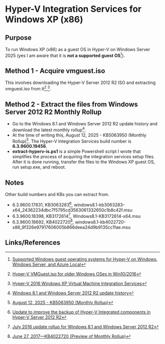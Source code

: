 # Hyper-V Integration Services for Windows XP (x86)

## Purpose
To run Windows XP (x86) as a guest OS in Hyper-V on Windows Server 2025 (yes I am aware that it is **not a supported guest OS**[^1]).

## Method 1 - Acquire vmguest.iso
This involves downloading the Hyper-V Server 2012 R2 ISO and extracting vmguest.iso from it[^2],[^3].

## Method 2 - Extract the files from Windows Server 2012 R2 Monthly Rollup
- Go to the Windows 8.1 and Windows Server 2012 R2 update history and download the latest monthly rollup[^4].
- At the time of writing this, August 12, 2025 - KB5063950 (Monthly Rollup)[^5]. The Hyper-V Integration Services build number is **6.3.9600.19456**.
- **extract-hyperv-is.ps1** is a simple Powershell script I wrote that simplifies the process of acquiring the integration services setup files.
After it is done running, transfer the files to the Windows XP guest OS, run setup.exe, and reboot.

## Notes
Other build numbers and KBs you can extract from.
- 6.3.9600.17831, KB3063283[^6], windows8.1-kb3063283-x64_24362234dbc7f5795cd3563061332650c1b8c42f.msu
- 6.3.9600.18398, KB3172614[^7], Windows8.1-KB3172614-x64.msu
- 6.3.9600.18692, KB4022720[^8], windows8.1-kb4022720-x86_9f326e97917606005b866deea24d9b9135cc1fae.msu

## Links/References
[^1]: [Supported Windows guest operating systems for Hyper-V on Windows, Windows Server, and Azure Local](https://learn.microsoft.com/en-us/windows-server/virtualization/hyper-v/supported-windows-guest-operating-systems-for-hyper-v-on-windows)
[^2]: [Hyper-V VMGuest.iso for older Windows OSes in Win10/2016](https://smudj.wordpress.com/hyper-v-vmguest-iso-for-older-windows-oses-in-win10-2016/)
[^3]: [Hyper-V 2016 Windows XP Virtual Machine Integration Services](https://timothygruber.com/hyper-v-2/hyper-v-2016-windows-xp-virtual-machine-integration-services/)
[^4]: [Windows 8.1 and Windows Server 2012 R2 update history](https://support.microsoft.com/en-us/topic/windows-8-1-and-windows-server-2012-r2-update-history-47d81dd2-6804-b6ae-4112-20089467c7a6)
[^5]: [August 12, 2025 - KB5063950 (Monthly Rollup)](https://support.microsoft.com/en-us/help/5063950)
[^6]: [Update to improve the backup of Hyper-V Integrated components in Hyper-V Server 2012 R2](https://support.microsoft.com/en-us/kb/3063283)
[^7]: [July 2016 update rollup for Windows 8.1 and Windows Server 2012 R2](https://support.microsoft.com/en-us/kb/3172614)
[^8]: [June 27, 2017—KB4022720 (Preview of Monthly Rollup)](https://support.microsoft.com/help/4022720)
